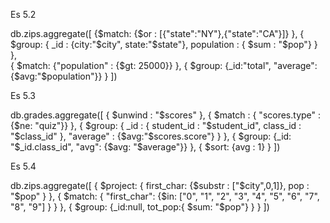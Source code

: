 Es 5.2

db.zips.aggregate([ 
	{$match: 
		{$or : [{"state":"NY"},{"state":"CA"}]} 
	},
	{ $group: 
		{ _id : {city:"$city", state:"$state"}, 
		population : { $sum : "$pop"} } 
	},  
	{ $match:
		{"population" : {$gt: 25000}} 
	},
	{ $group: 
		{_id:"total", "average":{$avg:"$population"}} 
	}
])

Es 5.3

db.grades.aggregate([
	{ $unwind : "$scores" },
	{ $match : 
		{ "scores.type" : {$ne: "quiz"}}
	},
	{ $group: 
		{ _id : 
			{ student_id : "$student_id",
			class_id : "$class_id"
			},
		"average" :
			{$avg:"$scores.score"}
		}
	},
	{ $group:
		{_id: "$_id.class_id", "avg": {$avg: "$average"}}
	},
	{ $sort: 
		{avg : 1}
	}
])

Es 5.4

db.zips.aggregate([
	{ $project: 
		{ first_char: 
			{$substr : ["$city",0,1]}, 
			pop : "$pop"
		}
	}, 
	{ $match:
		{ "first_char": 
			{$in: ["0", "1", "2", "3", "4", "5", "6", "7", "8", "9"] }
		}
	}, 
	{ $group: 
		{_id:null,
		tot_pop:{ $sum: "$pop"}
		}
	}
])
